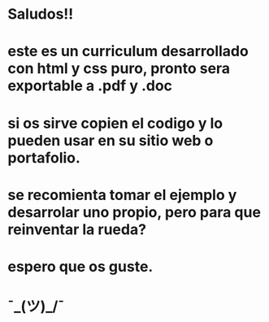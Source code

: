 # 
#  Saludos!!
#  este es un curriculum desarrollado con html y css puro, pronto sera exportable a .pdf y .doc 
#  si os sirve copien el codigo y lo pueden usar en su sitio web o portafolio.
#  se recomienta tomar el ejemplo y desarrolar uno propio, pero para que reinventar la rueda?
#  espero que os guste.
#  ¯\_(ツ)_/¯